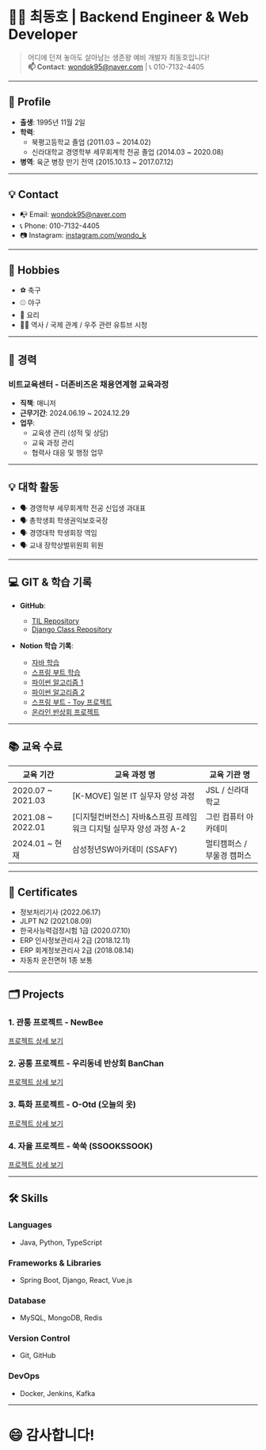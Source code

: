 # 🧑‍💻 최동호 | Backend Engineer & Web Developer  

> 어디에 던져 놓아도 살아남는 생존왕 예비 개발자 최동호입니다!  
> **📫 Contact**: [wondok95@naver.com](mailto:wondok95@naver.com) | 📞 010-7132-4405  

---

## 👤 **Profile**

- **출생**: 1995년 11월 2일  
- **학력**:
  - 북평고등학교 졸업 (2011.03 ~ 2014.02)  
  - 신라대학교 경영학부 세무회계학 전공 졸업 (2014.03 ~ 2020.08)  
- **병역**: 육군 병장 만기 전역 (2015.10.13 ~ 2017.07.12)  

---

## 💡 **Contact**

- 📭 Email: [wondok95@naver.com](mailto:wondok95@naver.com)  
- 📞 Phone: 010-7132-4405  
- 📷 Instagram: [instagram.com/wondo_k](http://instagram.com/wondo_k)  

---

## 🙆 **Hobbies**

- ⚽ 축구  
- ⚾ 야구  
- 🍳 요리  
- 🧑‍🎓 역사 / 국제 관계 / 우주 관련 유튜브 시청  

---

## 👔 **경력**

### 비트교육센터 - 더존비즈온 채용연계형 교육과정  
- **직책**: 매니저  
- **근무기간**: 2024.06.19 ~ 2024.12.29  
- **업무**:  
  - 교육생 관리 (성적 및 상담)  
  - 교육 과정 관리  
  - 협력사 대응 및 행정 업무  

---

## 💡 **대학 활동**

- 🗣️ 경영학부 세무회계학 전공 신입생 과대표  
- 🗣️ 총학생회 학생권익보호국장  
- 🗣️ 경영대학 학생회장 역임  
- 🗣️ 교내 장학상벌위원회 위원  

---

## 💻 **GIT & 학습 기록**

- **GitHub**:  
  - [TIL Repository](https://github.com/WONDO-K/TIL)  
  - [Django Class Repository](https://github.com/WONDO-K/Django_class)  

- **Notion 학습 기록**:  
  - [자바 학습](https://www.notion.so/416bc03b1716438da2e6c2d2b8071819?pvs=21)  
  - [스프링 부트 학습](https://www.notion.so/9ca8f371320a43748fe5b2f42e2d27f8?pvs=21)  
  - [파이썬 알고리즘 1](https://www.notion.so/8882e11fbd034c56b5a4d4b454b84819?pvs=21)  
  - [파이썬 알고리즘 2](https://www.notion.so/24085837cc79499c9322f7445b464cf7?pvs=21)  
  - [스프링 부트 - Toy 프로젝트](https://www.notion.so/aeef8c41af864d88bb2c70a35183a4d6?pvs=21)  
  - [온라인 반상회 프로젝트](https://github.com/WONDO-K/council/tree/back-end)  

---

## 📚 **교육 수료**

| 교육 기간          | 교육 과정 명                                | 교육 기관 명             |
|-------------------|----------------------------------------|---------------------|
| 2020.07 ~ 2021.03 | [K-MOVE] 일본 IT 실무자 양성 과정               | JSL / 신라대학교       |
| 2021.08 ~ 2022.01 | [디지털컨버전스] 자바&스프링 프레임워크 디지털 실무자 양성 과정 A-2 | 그린 컴퓨터 아카데미       |
| 2024.01 ~ 현재    | 삼성청년SW아카데미 (SSAFY)                  | 멀티캠퍼스 / 부울경 캠퍼스 |

---

## 📑 **Certificates**

- 정보처리기사 (2022.06.17)  
- JLPT N2 (2021.08.09)  
- 한국사능력검정시험 1급 (2020.07.10)  
- ERP 인사정보관리사 2급 (2018.12.11)  
- ERP 회계정보관리사 2급 (2018.08.14)  
- 자동차 운전면허 1종 보통  

---

## 🗂 **Projects**

### 1. 관통 프로젝트 - NewBee  
[프로젝트 상세 보기](http://notion.so/1-NewBee-148e961cad1f81b3bc7cd4797c3508a0?pvs=23) 

### 2. 공통 프로젝트 - 우리동네 반상회 BanChan  
[프로젝트 상세 보기](https://www.notion.so/f7ffd529196f485baa16309e01891275?p=148e961cad1f81cc9f53e0a5f522c61c&pm=c)  

### 3. 특화 프로젝트 - O-Otd (오늘의 옷)  
[프로젝트 상세 보기](http://notion.so/2-O-Otd-148e961cad1f81aa8331fc1aeae5516e?pvs=23)  

### 4. 자율 프로젝트 - 쑥쑥 (SSOOKSSOOK)  
[프로젝트 상세 보기](https://www.notion.so/2-SSOOKSSOOK-148e961cad1f813d96cce6a41af42114)  

---

## 🛠 **Skills**

### **Languages**
- Java, Python, TypeScript  

### **Frameworks & Libraries**
- Spring Boot, Django, React, Vue.js  

### **Database**
- MySQL, MongoDB, Redis  

### **Version Control**
- Git, GitHub  

### **DevOps**
- Docker, Jenkins, Kafka  

---

# 😄 감사합니다!
